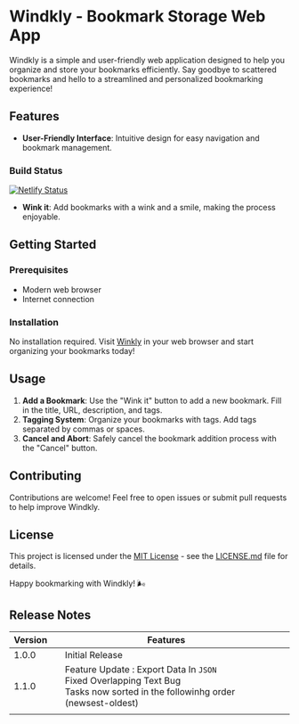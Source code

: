 # Windkly - Bookmark Storage Web App

Windkly is a simple and user-friendly web application designed to help you organize and store your bookmarks efficiently. Say goodbye to scattered bookmarks and hello to a streamlined and personalized bookmarking experience!

## Features

- **User-Friendly Interface**: Intuitive design for easy navigation and bookmark management.

### Build Status
 [![Netlify Status](https://api.netlify.com/api/v1/badges/b1f35183-1cfe-4960-bd81-17931cd201b9/deploy-status)](https://app.netlify.com/sites/winkly/deploys)
- **Wink it**: Add bookmarks with a wink and a smile, making the process enjoyable.

## Getting Started

### Prerequisites

- Modern web browser
- Internet connection



### Installation

No installation required. Visit [Winkly](https://winkly.netlify.app/) in your web browser and start organizing your bookmarks today!

## Usage

1. **Add a Bookmark**: Use the "Wink it" button to add a new bookmark. Fill in the title, URL, description, and tags.
2. **Tagging System**: Organize your bookmarks with tags. Add tags separated by commas or spaces.
3. **Cancel and Abort**: Safely cancel the bookmark addition process with the "Cancel" button.

## Contributing

Contributions are welcome! Feel free to open issues or submit pull requests to help improve Windkly.

## License

This project is licensed under the [MIT License](LICENSE.md) - see the [LICENSE.md](LICENSE.md) file for details.


Happy bookmarking with Windkly! 🌬️


## Release Notes 


|  Version |   | Features  |   |   |
|---|---|---|---|---|
| 1.0.0  |   | Initial Release  |   |   |
| 1.1.0  |   |  Feature Update : Export Data In `JSON` <br> Fixed Overlapping Text Bug <br> Tasks now sorted in the followinhg order (newsest-oldest)|   |   |
|   |   |   |   |   |